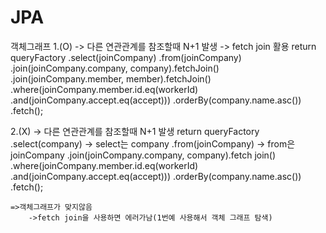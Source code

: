 # JPA


객체그래프
1.(O)
-> 다른 연관관계를 참조할때 N+1 발생
	-> fetch join 활용
 return queryFactory
                .select(joinCompany)
                .from(joinCompany)
                .join(joinCompany.company, company).fetchJoin()
	   .join(joinCompany.member, member).fetchJoin()
                .where(joinCompany.member.id.eq(workerId)
                        .and(joinCompany.accept.eq(accept)))
                .orderBy(company.name.asc())
                .fetch();

2.(X)
-> 다른 연관관계를 참조할때 N+1 발생
 return queryFactory
                .select(company) -> select는 company
                .from(joinCompany) -> from은 joinCompany
                .join(joinCompany.company, company).fetch join()
                .where(joinCompany.member.id.eq(workerId)
                        .and(joinCompany.accept.eq(accept)))
                .orderBy(company.name.asc())
                .fetch();

	=>객체그래프가 맞지않음
		->fetch join을 사용하면 에러가남(1번예 사용해서 객체 그래프 탐색)




